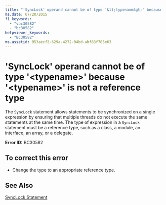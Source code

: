 ```yaml
---
title: "'SyncLock' operand cannot be of type '&lt;typename&gt;' because '&lt;typename&gt;' is not a reference type"
ms.date: 07/20/2015
f1_keywords: 
  - "vbc30582"
  - "bc30582"
helpviewer_keywords: 
  - "BC30582"
ms.assetid: 953aecf2-629a-4272-94bd-abf88f785e63
---
```

# 'SyncLock' operand cannot be of type '&lt;typename&gt;' because '&lt;typename&gt;' is not a reference type
The `SyncLock` statement allows statements to be synchronized on a single expression by ensuring that multiple threads do not execute the same statements at the same time. The type of expression in a `SyncLock` statement must be a reference type, such as a class, a module, an interface, an array, or a delegate.  
  
 **Error ID:** BC30582  
  
## To correct this error  
  
-   Change the type to an appropriate reference type.  
  
## See Also  
 [SyncLock Statement](../../visual-basic/language-reference/statements/synclock-statement.md)  
 
